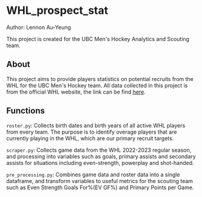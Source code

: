 # WHL_prospect_stat

Author: Lennon Au-Yeung

This project is created for the UBC Men's Hockey Analytics and Scouting team.

## About
This project aims to provide players statistics on potential recruits from the WHL for the UBC Men's Hockey team. All data collected in this project is from the official WHL website, the link can be find [here](https://whl.ca/).

## Functions

`roster.py`: Collects birth dates and birth years of all active WHL players from every team. The purpose is to identify overage players that are currently playing in the WHL, which are our primary recruit targets.

`scraper.py`: Collects game data from the WHL 2022-2023 regular season, and processing into variables such as goals, primary assists and secondary assists for situations including even-strength, powerplay and shot-handed.

`pre_processing.py`: Combines game data and roster data into a single dataframe, and transform variables to useful metrics for the scouting team such as Even Strength Goals For%(EV GF%) and Primary Points per Game.